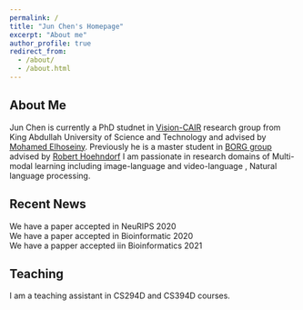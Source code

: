 ```yaml
---
permalink: /
title: "Jun Chen's Homepage"
excerpt: "About me"
author_profile: true
redirect_from: 
  - /about/
  - /about.html
---
```


## About Me
Jun Chen is currently a PhD studnet in [Vision-CAIR](https://cemse.kaust.edu.sa/vision-cair) research group from King Abdullah 
University of Science and Technology and advised by [Mohamed Elhoseiny](http://www.mohamed-elhoseiny.com/). Previously he is a master student in [BORG group](https://cemse.kaust.edu.sa/borg) advised by [Robert Hoehndorf](https://leechuck.de/) I am passionate in research domains of Multi-modal learning including image-language and video-language 
, Natural language processing. 


## Recent News
We have a paper accepted in NeuRIPS 2020 \
We have a paper accepted in Bioinformatic 2020 \
We have a papper accepted iin Bioinformatics 2021 


## Teaching
I am a teaching assistant in CS294D and CS394D courses. 
